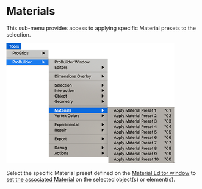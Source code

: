 # Materials

This sub-menu provides access to applying specific Material presets to the selection.

![Tools > ProBuilder > Materials menu](images/menu-materials.png)

Select the specific Material preset defined on the [Material Editor window](material-tools.md) to [set the associated Material](workflow-materials.md#apply) on the selected object(s) or element(s).

